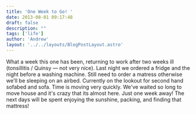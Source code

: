 ```yaml
---
title: 'One Week to Go! '
date: 2013-08-01 09:17:48
draft: false
description: ""
tags: ['life']
author: 'Andrew'
layout: '../../layouts/BlogPostLayout.astro'
---
```


What a week this one has been, returning to work after two weeks ill (tonsillitis / Quinsy — not very nice). Last night we ordered a fridge and the night before a washing machine. Still need to order a matress otherwise we'll be sleeping on an airbed. Currently on the lookout for second hand sofabed and sofa. Time is moving very quickly. We've waited so long to move house and it's crazy that its almost here. Just one week away! The next days will be spent enjoying the sunshine, packing, and finding that mattress!
